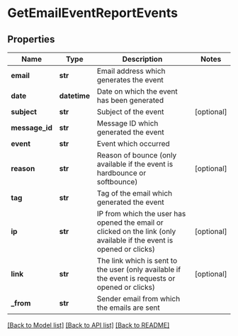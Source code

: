 # GetEmailEventReportEvents

## Properties
Name | Type | Description | Notes
------------ | ------------- | ------------- | -------------
**email** | **str** | Email address which generates the event | 
**date** | **datetime** | Date on which the event has been generated | 
**subject** | **str** | Subject of the event | [optional] 
**message_id** | **str** | Message ID which generated the event | 
**event** | **str** | Event which occurred | 
**reason** | **str** | Reason of bounce (only available if the event is hardbounce or softbounce) | [optional] 
**tag** | **str** | Tag of the email which generated the event | 
**ip** | **str** | IP from which the user has opened the email or clicked on the link (only available if the event is opened or clicks) | [optional] 
**link** | **str** | The link which is sent to the user (only available if the event is requests or opened or clicks) | [optional] 
**_from** | **str** | Sender email from which the emails are sent | 

[[Back to Model list]](../README.md#documentation-for-models) [[Back to API list]](../README.md#documentation-for-api-endpoints) [[Back to README]](../README.md)



